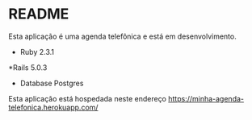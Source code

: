 # README

Esta aplicação é uma agenda telefônica e está em desenvolvimento.

* Ruby 2.3.1

*Rails 5.0.3

* Database Postgres

Esta aplicação está hospedada neste endereço
https://minha-agenda-telefonica.herokuapp.com/
